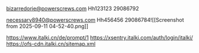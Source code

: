 bizarredorie@powerscrews.com
Hh123123
29086792

necessary8940@powerscrews.com
Hh456456
29086784![[Screenshot from 2025-09-11 04-52-40.png]]



https://www.italki.cn/de/prompt/1
https://xsentry.italki.com/auth/login/italki/
https://ofs-cdn.italki.cn/sitemap.xml